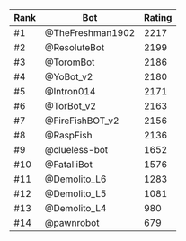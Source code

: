 Rank|Bot|Rating
---|---|---
#1|@TheFreshman1902|2217
#2|@ResoluteBot|2199
#3|@ToromBot|2186
#4|@YoBot_v2|2180
#5|@Intron014|2171
#6|@TorBot_v2|2163
#7|@FireFishBOT_v2|2156
#8|@RaspFish|2136
#9|@clueless-bot|1652
#10|@FataliiBot|1576
#11|@Demolito_L6|1283
#12|@Demolito_L5|1081
#13|@Demolito_L4|980
#14|@pawnrobot|679
